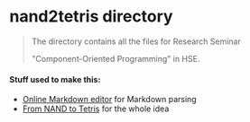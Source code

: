 # nand2tetris directory


>The directory contains all the files for Research Seminar
>
>"Component-Oriented Programming" in HSE.


#### Stuff used to make this:

 * [Online Markdown editor](https://jbt.github.io/markdown-editor) for Markdown parsing
 * [From NAND to Tetris](http://www.nand2tetris.org/) for the whole idea
